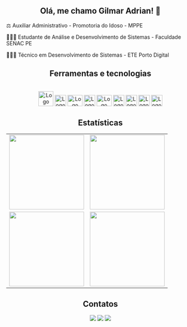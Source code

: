 <link rel="stylesheet" href="https://cdn.jsdelivr.net/gh/devicons/devicon@v2.15.1/devicon.min.css">

<div align='center'>

<h2>Olá, me chamo Gilmar Adrian! 👋</h2>

<div align='left'>
<p> ⚖️ Auxiliar Administrativo - Promotoria do Idoso - MPPE</p>
<p>👨🏿‍💻 Estudante de Análise e Desenvolvimento de Sistemas - Faculdade SENAC PE</p>
<p>👨🏿‍🎓 Técnico em Desenvolvimento de Sistemas - ETE Porto Digital</p>
</div>

<h2>Ferramentas e tecnologias</h2>

<div style="display: inline_block"><br>
  <img alt="Logo Java" height="40" width="40" src="https://cdn.jsdelivr.net/gh/devicons/devicon/icons/java/java-original-wordmark.svg" />
  <img alt="Logo Linguagem C" height="30" width="30" src="https://cdn.icon-icons.com/icons2/2415/PNG/512/c_original_logo_icon_146611.png"/>
  <img alt="Logo Figma" height="30" width="40" src="https://cdn.jsdelivr.net/gh/devicons/devicon/icons/figma/figma-original.svg" />
  <img alt="Logo MySQL" height="30" width="30" src="https://cdn.jsdelivr.net/gh/devicons/devicon/icons/mysql/mysql-original.svg" />
  <img alt="Logo React" height="30" width="40" src="https://cdn.jsdelivr.net/gh/devicons/devicon/icons/react/react-original.svg" />
  <img alt="Logo BootStrap" height="30" width="30" src="https://cdn.jsdelivr.net/gh/devicons/devicon/icons/bootstrap/bootstrap-original.svg"/>
  <img alt="Logo HTML" height="30" width="30" src="https://cdn.jsdelivr.net/gh/devicons/devicon/icons/html5/html5-original.svg" />
  <img alt="Logo CSS" height="30" width="30" src="https://cdn.jsdelivr.net/gh/devicons/devicon/icons/css3/css3-original.svg" />
  <img alt="Logo JavaScript" height="30" width="30" src="https://cdn.jsdelivr.net/gh/devicons/devicon/icons/javascript/javascript-original.svg" /> 
  
  
</div>

<h2>Estatísticas</h2>

<table>
  <tr>
    <td height='200px' align='center'><img height='200px' src="https://github-readme-stats.vercel.app/api?username=brazadrian&hide_border=true&show_icons=true&count_private=true&theme=radical"></td>
    <td height='200px' align='center'><img height='200px' src="https://github-readme-stats.vercel.app/api/top-langs/?username=brazadrian&hide_border=true&layout=compact&theme=radical"></td>
  </tr>
  <tr>
    <td height='200px' align='center'><img height='200px' src="https://github-readme-streak-stats.herokuapp.com/?user=brazadrian&hide_border=true&layout=compact&theme=radical"></td>
    <td height='200px' align='center'><img height='200px' src="https://activity-graph.herokuapp.com/graph?username=brazadrian&hide_border=true&layout=compact&theme=radical"></td>
  </tr>
</table>

<h2>Contatos</h2>

<a href="https://github.com/brazadrian" target="_blank"><img src="https://img.shields.io/badge/GitHub-100000?style=for-the-badge&logo=github&logoColor=white" target="_blank"></a> 
<a href="https://www.linkedin.com/in/brazadrian/" target="_blank"><img src="https://img.shields.io/badge/-LinkedIn-%230077B5?style=for-the-badge&logo=linkedin&logoColor=white" target="_blank"></a>
<a href = "mailto:gilmaradrian127@gmail.com" target="_blank"><img src="https://img.shields.io/badge/-Gmail-%23333?style=for-the-badge&logo=gmail&logoColor=white" target="_blank"></a>
